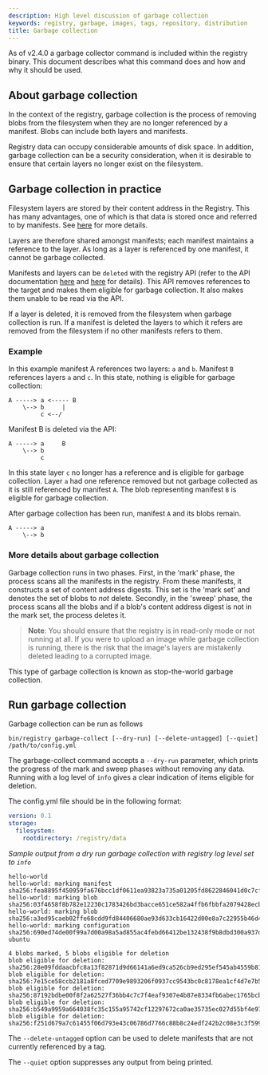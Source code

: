 ```yaml
---
description: High level discussion of garbage collection
keywords: registry, garbage, images, tags, repository, distribution
title: Garbage collection
---
```


As of v2.4.0 a garbage collector command is included within the registry binary.
This document describes what this command does and how and why it should be used.

## About garbage collection

In the context of the registry, garbage collection is the process of
removing blobs from the filesystem when they are no longer referenced by a
manifest. Blobs can include both layers and manifests.

Registry data can occupy considerable amounts of disk space. In addition,
garbage collection can be a security consideration, when it is desirable to ensure
that certain layers no longer exist on the filesystem.

## Garbage collection in practice

Filesystem layers are stored by their content address in the Registry. This
has many advantages, one of which is that data is stored once and referred to by manifests.
See [here](compatibility.md#content-addressable-storage-cas) for more details.

Layers are therefore shared amongst manifests; each manifest maintains a reference
to the layer. As long as a layer is referenced by one manifest, it cannot be garbage
collected.

Manifests and layers can be `deleted` with the registry API (refer to the API
documentation [here](../spec/api.md#deleting-a-layer) and
[here](../spec/api.md#deleting-an-image) for details). This API removes references
to the target and makes them eligible for garbage collection. It also makes them
unable to be read via the API.

If a layer is deleted, it is removed from the filesystem when garbage collection
is run. If a manifest is deleted the layers to which it refers are removed from
the filesystem if no other manifests refers to them.


### Example

In this example manifest A references two layers: `a` and `b`. Manifest `B` references
layers `a` and `c`. In this state, nothing is eligible for garbage collection:

```
A -----> a <----- B
    \--> b     |
         c <--/
```

Manifest B is deleted via the API:

```
A -----> a     B
    \--> b
         c
```

In this state layer `c` no longer has a reference and is eligible for garbage
collection. Layer `a` had one reference removed but not garbage
collected as it is still referenced by manifest `A`. The blob representing
manifest `B` is eligible for garbage collection.

After garbage collection has been run, manifest `A` and its blobs remain.

```
A -----> a
    \--> b
```


### More details about garbage collection

Garbage collection runs in two phases. First, in the 'mark' phase, the process
scans all the manifests in the registry. From these manifests, it constructs a
set of content address digests. This set is the 'mark set' and denotes the set
of blobs to *not* delete. Secondly, in the 'sweep' phase, the process scans all
the blobs and if a blob's content address digest is not in the mark set, the
process deletes it.


> **Note**: You should ensure that the registry is in read-only mode or not running at
> all. If you were to upload an image while garbage collection is running, there is the
> risk that the image's layers are mistakenly deleted leading to a corrupted image.

This type of garbage collection is known as stop-the-world garbage collection.

## Run garbage collection

Garbage collection can be run as follows

`bin/registry garbage-collect [--dry-run] [--delete-untagged] [--quiet] /path/to/config.yml`

The garbage-collect command accepts a `--dry-run` parameter, which prints the progress
of the mark and sweep phases without removing any data. Running with a log level of `info`
gives a clear indication of items eligible for deletion.

The config.yml file should be in the following format:

```yaml
version: 0.1
storage:
  filesystem:
    rootdirectory: /registry/data
```

_Sample output from a dry run garbage collection with registry log level set to `info`_

```
hello-world
hello-world: marking manifest sha256:fea8895f450959fa676bcc1df0611ea93823a735a01205fd8622846041d0c7cf
hello-world: marking blob sha256:03f4658f8b782e12230c1783426bd3bacce651ce582a4ffb6fbbfa2079428ecb
hello-world: marking blob sha256:a3ed95caeb02ffe68cdd9fd84406680ae93d633cb16422d00e8a7c22955b46d4
hello-world: marking configuration sha256:690ed74de00f99a7d00a98a5ad855ac4febd66412be132438f9b8dbd300a937d
ubuntu

4 blobs marked, 5 blobs eligible for deletion
blob eligible for deletion: sha256:28e09fddaacbfc8a13f82871d9d66141a6ed9ca526cb9ed295ef545ab4559b81
blob eligible for deletion: sha256:7e15ce58ccb2181a8fced7709e9893206f0937cc9543bc0c8178ea1cf4d7e7b5
blob eligible for deletion: sha256:87192bdbe00f8f2a62527f36bb4c7c7f4eaf9307e4b87e8334fb6abec1765bcb
blob eligible for deletion: sha256:b549a9959a664038fc35c155a95742cf12297672ca0ae35735ec027d55bf4e97
blob eligible for deletion: sha256:f251d679a7c61455f06d793e43c06786d7766c88b8c24edf242b2c08e3c3f599
```

The `--delete-untagged` option can be used to delete manifests that are not currently referenced by a tag.

The `--quiet` option suppresses any output from being printed.

